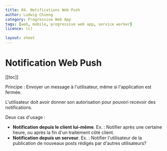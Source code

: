 ```yaml
---
title: 04. Notifications Web Push
author: Ludwig Chieng
category: Progressive Web App
tags: [web, mobile, progressive web app, service worker]
licence: (c)

layout: sheet
---
```


# Notification Web Push

[[toc]]

Principe : Envoyer un message à l'utilisateur, même si l'application est fermée.

L'utilisateur doit avoir donner son autorisation pour pouvori recevoir des notifications.

Deux cas d'usage : 
- **Notification depuis le client lui-même**. Ex. : Notifier après une certaine heure, ou après la fin d'un traitement côté client.
- **Notification depuis un serveur**. Ex. : Notifier l'utilisateur de la publication de nouveaux posts rédigés par d'autres utilisateurs?
